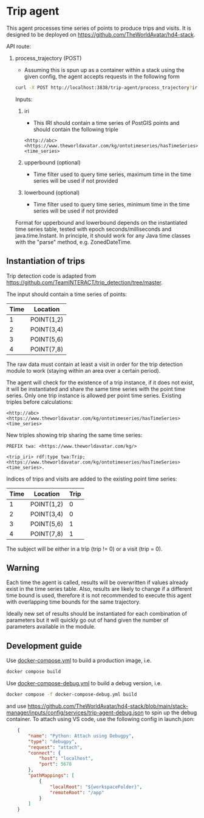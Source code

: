 # Trip agent

This agent processes time series of points to produce trips and visits. It is designed to be deployed on <https://github.com/TheWorldAvatar/hd4-stack>.

API route:

1) process_trajectory (POST)
   - Assuming this is spun up as a container within a stack using the given config, the agent accepts requests in the following form

    ```bash
    curl -X POST http://localhost:3838/trip-agent/process_trajectory?iri=http://abc&lowerbound=123&upperbound=123
    ```

    Inputs:
    1) iri
       - This IRI should contain a time series of PostGIS points and should contain the following triple

        ```sparql
        <http://abc> <https://www.theworldavatar.com/kg/ontotimeseries/hasTimeSeries> <time_series>
        ```

    2) upperbound (optional)
       - Time filter used to query time series, maximum time in the time series will be used if not provided

    3) lowerbound (optional)
       - Time filter used to query time series, minimum time in the time series will be used if not provided

    Format for upperbound and lowerbound depends on the instantiated time series table, tested with epoch seconds/milliseconds and java.time.Instant. In principle, it should work for any Java time classes with the "parse" method, e.g. ZonedDateTime.

## Instantiation of trips

Trip detection code is adapted from <https://github.com/TeamINTERACT/trip_detection/tree/master>.

The input should contain a time series of points:

Time | Location
-- | --
1 | POINT(1,2)
2 | POINT(3,4)
3 | POINT(5,6)
4 | POINT(7,8)

The raw data must contain at least a visit in order for the trip detection module to work (staying within an area over a certain period).

The agent will check for the existence of a trip instance, if it does not exist, it will be instantiated and share the same time series with the point time series. Only one trip instance is allowed per point time series. Existing triples before calculations:

```sparql
<http://abc> <https://www.theworldavatar.com/kg/ontotimeseries/hasTimeSeries> <time_series>
```

New triples showing trip sharing the same time series:

```sparql
PREFIX twa: <https://www.theworldavatar.com/kg/>

<trip_iri> rdf:type twa:Trip; <https://www.theworldavatar.com/kg/ontotimeseries/hasTimeSeries> <time_series>.
```

Indices of trips and visits are added to the existing point time series:

Time | Location | Trip
-- | -- | --
1 | POINT(1,2) | 0
2 | POINT(3,4) | 0
3 | POINT(5,6) | 1
4 | POINT(7,8) | 1

The subject will be either in a trip (trip != 0) or a visit (trip = 0).

## Warning

Each time the agent is called, results will be overwritten if values already exist in the time series table. Also, results are likely to change if a different time bound is used, therefore it is not recommended to execute this agent with overlapping time bounds for the same trajectory.

Ideally new set of results should be instantiated for each combination of parameters but it will quickly go out of hand given the number of parameters available in the module.

## Development guide

Use [docker-compose.yml](docker-compose.yml) to build a production image, i.e.

```bash
docker compose build
```

Use [docker-compose-debug.yml](docker-compose-debug.yml) to build a debug version, i.e.

```bash
docker compose -f docker-compose-debug.yml build
```

and use <https://github.com/TheWorldAvatar/hd4-stack/blob/main/stack-manager/inputs/config/services/trip-agent-debug.json> to spin up the debug container. To attach using VS code, use the following config in launch.json:

```json
    {
        "name": "Python: Attach using Debugpy",
        "type": "debugpy",
        "request": "attach",
        "connect": {
            "host": "localhost",
            "port": 5678
        },
        "pathMappings": [
            {
                "localRoot": "${workspaceFolder}",
                "remoteRoot": "/app"
            }
        ]
    }
```
